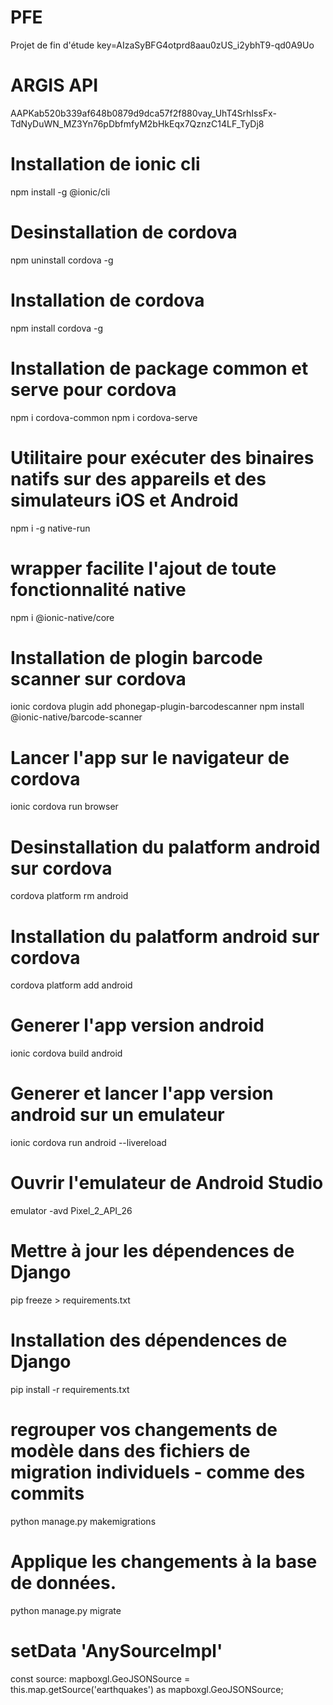 # PFE
Projet de fin d'étude 
key=AIzaSyBFG4otprd8aau0zUS_i2ybhT9-qd0A9Uo

# ARGIS API
AAPKab520b339af648b0879d9dca57f2f880vay_UhT4SrhIssFx-TdNyDuWN_MZ3Yn76pDbfmfyM2bHkEqx7QznzC14LF_TyDj8

# Installation de ionic cli
npm install -g @ionic/cli

# Desinstallation de cordova
npm uninstall cordova -g

# Installation de cordova
npm install cordova -g 

# Installation de package common et serve pour cordova
npm i cordova-common 
npm i cordova-serve 

# Utilitaire pour exécuter des binaires natifs sur des appareils et des simulateurs iOS et Android
npm i -g native-run   

# wrapper facilite l'ajout de toute fonctionnalité native
npm i @ionic-native/core

# Installation de plogin barcode scanner sur cordova
ionic cordova plugin add phonegap-plugin-barcodescanner
npm install @ionic-native/barcode-scanner

# Lancer l'app sur le navigateur de cordova
ionic cordova run browser

# Desinstallation du palatform android sur cordova
cordova platform rm android

# Installation du palatform android sur cordova
cordova platform add android

# Generer l'app version android
ionic cordova build android

# Generer et lancer l'app version android sur un emulateur
ionic cordova run android --livereload

# Ouvrir l'emulateur de Android Studio
emulator -avd Pixel_2_API_26

# Mettre à jour les dépendences de Django
pip freeze > requirements.txt

# Installation des dépendences de Django
pip install -r requirements.txt

# regrouper vos changements de modèle dans des fichiers de migration individuels - comme des commits
python manage.py makemigrations

# Applique les changements à la base de données.
python manage.py migrate

# setData 'AnySourceImpl'
const source: mapboxgl.GeoJSONSource = this.map.getSource('earthquakes') as mapboxgl.GeoJSONSource;